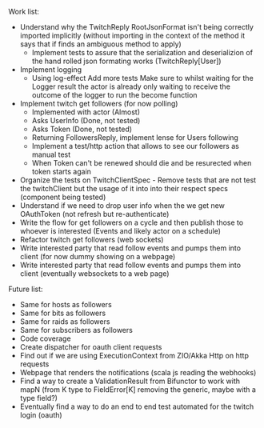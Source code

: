 Work list:
- Understand why the TwitchReply RootJsonFormat isn't being correctly imported implicitly 
(without importing in the context of the method it says that if finds an ambiguous method to apply)
    - Implement tests to assure that the serialization and deserializion of the hand rolled json formating works
    (TwitchReply[User])
- Implement logging
    - Using log-effect
        Add more tests
        Make sure to whilst waiting for the Logger result the actor is already only waiting to 
        receive the outcome of the logger to run the become function
- Implement twitch get followers (for now polling)
    - Implemented with actor (Almost)
    - Asks UserInfo (Done, not tested)
    - Asks Token (Done, not tested)
    - Returning FollowersReply, implement lense for Users following
    - Implement a test/http action that allows to see our followers as manual test
    - When Token can't be renewed should die and be resurected when token starts again
- Organize the tests on TwitchClientSpec - Remove tests that are not test the twitchClient but the usage of it into
    into their respect specs (component being tested)
- Understand if we need to drop user info when the we get new OAuthToken (not refresh but re-authenticate)
- Write the flow for get followers on a cycle and then publish those to whoever is interested (Events and likely actor on a schedule)
- Refactor twitch get followers (web sockets)
- Write interested party that read follow events and pumps them into client (for now dummy showing on a webpage)
- Write interested party that read follow events and pumps them into client (eventually websockets to a web page)


Future list:

- Same for hosts as followers
- Same for bits as followers
- Same for raids as followers
- Same for subscribers as followers
- Code coverage
- Create dispatcher for oauth client requests
- Find out if we are using ExecutionContext from ZIO/Akka Http on http requests
- Webpage that renders the notifications (scala js reading the webhooks)
- Find a way to create a ValidationResult from Bifunctor to work with mapN (from K type to FieldError[K] removing the generic, maybe with a type field?)
- Eventually find a way to do an end to end test automated for the twitch login (oauth)

